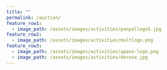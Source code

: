 ```yaml
---
title: ""
permalink: /auction/
feature_row1:
  - image_path: /assets/images/activities/penpallogo5.jpg
feature_row2:
  - image_path: /assets/images/activities/multlogo.png
feature_row3:
  - image_path: /assets/images/activities/apano-logo.png
  - image_path: /assets/images/activities/derose.jpg
---
```

